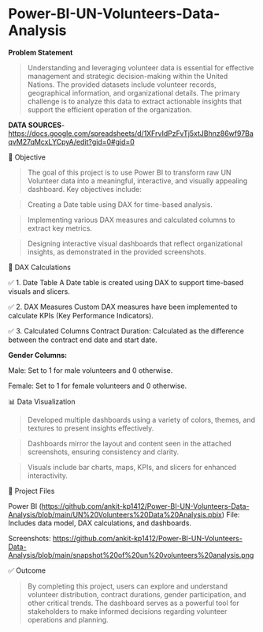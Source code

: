 # Power-BI-UN-Volunteers-Data-Analysis
 
**Problem Statement**
>Understanding and leveraging volunteer data is essential for effective management and strategic decision-making within the United Nations. The provided datasets include volunteer records, geographical information, and organizational details. The primary challenge is to analyze this data to extract actionable insights that support the efficient operation of the organization.

**DATA SOURCES**-https://docs.google.com/spreadsheets/d/1XFrvIdPzFvTj5xtJBhnz86wf97BaqvM27qMcxLYCpyA/edit?gid=0#gid=0


🎯 Objective
>The goal of this project is to use Power BI to transform raw UN Volunteer data into a meaningful, interactive, and visually appealing dashboard. Key objectives include:

>Creating a Date table using DAX for time-based analysis.

>Implementing various DAX measures and calculated columns to extract key metrics.

>Designing interactive visual dashboards that reflect organizational insights, as demonstrated in the provided screenshots.

🧮 DAX Calculations

✅ 1. Date Table
A Date table is created using DAX to support time-based visuals and slicers.


✅ 2. DAX Measures
Custom DAX measures have been implemented to calculate KPIs (Key Performance Indicators).


✅ 3. Calculated Columns
Contract Duration: Calculated as the difference between the contract end date and start date.

**Gender Columns:**

Male: Set to 1 for male volunteers and 0 otherwise.

Female: Set to 1 for female volunteers and 0 otherwise.

📊 Data Visualization
>Developed multiple dashboards using a variety of colors, themes, and textures to present insights effectively.

>Dashboards mirror the layout and content seen in the attached screenshots, ensuring consistency and clarity.

>Visuals include bar charts, maps, KPIs, and slicers for enhanced interactivity.

📁 Project Files

Power BI (https://github.com/ankit-kp1412/Power-BI-UN-Volunteers-Data-Analysis/blob/main/UN%20Volunteers%20Data%20Analysis.pbix) File: 
Includes data model, DAX calculations, and dashboards.

Screenshots: https://github.com/ankit-kp1412/Power-BI-UN-Volunteers-Data-Analysis/blob/main/snapshot%20of%20un%20volunteers%20analysis.png

✅ Outcome

>By completing this project, users can explore and understand volunteer distribution, contract durations, gender participation, and other critical trends. The dashboard serves as a powerful tool for stakeholders to make informed decisions regarding volunteer operations and planning.

